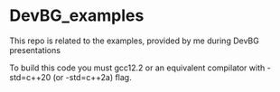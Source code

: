 # DevBG_examples
This repo is related to the examples, provided by me during DevBG presentations

To build this code you must gcc12.2 or an equivalent compilator with -std=c++20 (or -std=c++2a) flag.
